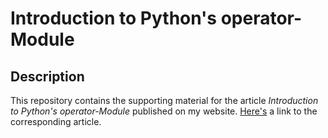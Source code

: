 # Introduction to Python's operator-Module

## Description

This repository contains the supporting material for the article *Introduction to Python's operator-Module* published on my website.
[Here's](https://florian-dahlitz.de/articles/introduction-to-pythons-operator-module) a link to the corresponding article.

